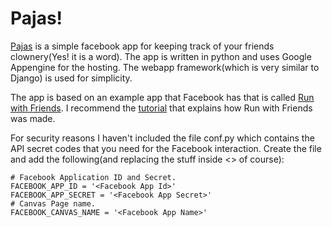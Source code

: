 Pajas!
=====

[Pajas](http://apps.facebook.com/pajaspoint) is a simple facebook app for keeping track of your friends clownery(Yes! it is a word). The app is written in python and uses Google Appengine for the hosting. The webapp framework(which is very similar to Django) is used for simplicity. 

The app is based on an example app that Facebook has that is called [Run with Friends](http://apps.facebook.com/runwithfriends/). I recommend the [tutorial](http://developers.facebook.com/docs/samples/canvas/) that explains how Run with Friends was made. 

For security reasons I haven't included the file conf.py which contains the API secret codes that you need for the Facebook interaction. Create the file and add the following(and replacing the stuff inside <> of course):

    # Facebook Application ID and Secret.
    FACEBOOK_APP_ID = '<Facebook App Id>'
    FACEBOOK_APP_SECRET = '<Facebook App Secret>'
    # Canvas Page name.
    FACEBOOK_CANVAS_NAME = '<Facebook App Name>'


